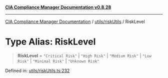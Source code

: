 [**CIA Compliance Manager Documentation v0.8.28**](../../../README.md)

***

[CIA Compliance Manager Documentation](../../../modules.md) / [utils/riskUtils](../README.md) / RiskLevel

# Type Alias: RiskLevel

> **RiskLevel** = `"Critical Risk"` \| `"High Risk"` \| `"Medium Risk"` \| `"Low Risk"` \| `"Minimal Risk"` \| `"Unknown Risk"`

Defined in: [utils/riskUtils.ts:232](https://github.com/Hack23/cia-compliance-manager/blob/7619f76b35999bc4eb3f6ff6c1e77c13be78f250/src/utils/riskUtils.ts#L232)

